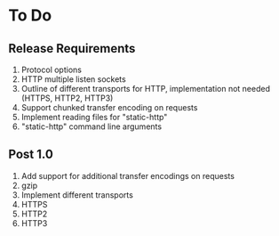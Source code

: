 # To Do

## Release Requirements
 1. Protocol options
 2. HTTP multiple listen sockets
 3. Outline of different transports for HTTP, implementation not needed (HTTPS, HTTP2, HTTP3)
 4. Support chunked transfer encoding on requests
 5. Implement reading files for "static-http"
 6. "static-http" command line arguments

## Post 1.0
 1. Add support for additional transfer encodings on requests
   1. gzip
 2. Implement different transports
   1. HTTPS
   2. HTTP2
   3. HTTP3
